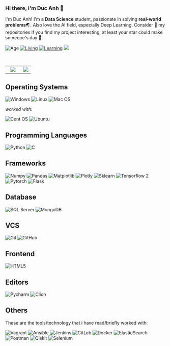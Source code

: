 ### Hi there, i'm Duc Anh 👋

<!--Introduction -->
I'm Duc Anh! I'm a **Data Science** student, passionate in solving **real-world problems**:earth_asia:. Also love the AI field, especially Deep Learning. Consider :star2: my repositories if you find my project interesting, at least your star could make someone's day :pray:.


![Age](https://img.shields.io/badge/age-21-blue)
[![Living](https://img.shields.io/badge/Living-Hanoi%2C%20Vietnam-blue)](https://en.wikipedia.org/wiki/Hanoi)
[![Learning](https://img.shields.io/badge/Learning%20at-National%20Economics%20University-blue)](https://en.neu.edu.vn/)
![](https://komarev.com/ghpvc/?username=Hyprnx&color=brightgreen&style=flat)

<br>

<table>
  <tbody>
    <tr align="center">
      <td align="center" width="60%">
        <span><b><center></center></b></span> 
        <a href="https://github.com/Hyprnx">
          <img src="https://github-readme-stats.vercel.app/api/?username=Hyprnx&show_icons=true&title_color=fff&icon_color=79ff97&text_color=9f9f9f&bg_color=474c4d"/>
        </a>
      </td>
      <td align="center" width="100%">
        <span><b><center></center></b></span> 
        <a href="https://github.com/Hyprnx">
          <img src="https://github-readme-stats.vercel.app/api/top-langs/?username=Hyprnx&theme=radical"/>
        </a>
      </td>
    </tr>
</tbody>
</table>

## Operating Systems
![Windows](https://img.shields.io/badge/-Windows-000000.svg?style=flat&logo=Windows&logoColor=F0F0F0)
![Linux](https://img.shields.io/badge/-Linux-000000.svg?style=flat&logo=Linux&logoColor=F0F0F0)
![Mac OS](https://img.shields.io/badge/MAC%20OS-000000?style=flat&logo=macos&logoColor=F0F0F0)

*worked with*:

![Cent OS](https://img.shields.io/badge/Cent%20OS-002260.svg?style=flat&logo=centos&logoColor=F0F0F0)
![Ubuntu](https://img.shields.io/badge/Ubuntu-E95420.svg?style=flat&logo=ubuntu&logoColor=white)

## Programming Languages
![Python](https://img.shields.io/badge/-Python-9dd3f5.svg?style=flat&logo=Python)
![C](https://img.shields.io/badge/-C-ffffff.svg?style=flat&logo=C)

## Frameworks
![Numpy](https://img.shields.io/badge/-Numpy-55a2e0.svg?style=flat&logo=Numpy)
![Pandas](https://img.shields.io/badge/-Pandas-5d4296.svg?style=flat&logo=Pandas)
![Matplotlib](https://img.shields.io/badge/-Matplotlib-fca862.svg?style=flat&logo=matplotlib)
![Plotly](https://img.shields.io/badge/Plotly-fca862.svg?style=flat&logo=plotly&logoColor=white)
![Sklearn](https://img.shields.io/badge/-Sklearn-d6882f.svg?style=flat&logo=Scikit-learn)
![Tensorflow 2](https://img.shields.io/badge/-Tensorflow-a8502f.svg?style=flat&logo=Tensorflow)
![Pytorch](https://img.shields.io/badge/-Pytorch-a8502f.svg?style=flat&logo=Pytorch)
![Flask](https://img.shields.io/badge/-Flask-black.svg?style=flat&logo=Flask)


## Database
![SQL Server](https://img.shields.io/badge/-SQL-1d586e.svg?style=flat&logo=SQL)
![MongoDB](https://img.shields.io/badge/-MongoDB-2da888.svg?style=flat-square&logo=mongodb)

## VCS
![Git](https://img.shields.io/badge/-Git-black.svg?style=flat-square&logo=git)
![GitHub](https://img.shields.io/badge/-GitHub-181717.svg?style=flat-square&logo=github)

## Frontend
![HTML5](https://img.shields.io/badge/-HTML5-55a2e0.svg?style=flat&logo=html5)

## Editors
![Pycharm](http://img.shields.io/badge/-Pycharm-49e031.svg?style=flat&logo=Pycharm)
![Clion](http://img.shields.io/badge/-Clion-2caba9.svg?style=flat&logo=Clion)

## Others

These are the tools/technology that i have read/briefly worked with:

![Vagrant](https://img.shields.io/badge/vagrant-%231563FF.svg?style=flat&logo=vagrant&logoColor=white)
![Ansible](https://img.shields.io/badge/ansible-%231A1918.svg?style=flat&logo=ansible&logoColor=white)
![Jenkins](https://img.shields.io/badge/jenkins-%232C5263.svg?style=flat&logo=jenkins&logoColor=white)
![GitLab](https://img.shields.io/badge/gitlab-%23181717.svg?style=flat&logo=gitlab&logoColor=white)
![Docker](https://img.shields.io/badge/docker-%230db7ed.svg?style=flat&logo=docker&logoColor=white)
![ElasticSearch](https://img.shields.io/badge/-ElasticSearch-005571?style=flat&logo=elasticsearch)
![Postman](https://img.shields.io/badge/Postman-FF6C37?style=flat&logo=postman&logoColor=white)
![Qiskit](https://img.shields.io/badge/Qiskit-%236929C4.svg?style=flat&logo=Qiskit&logoColor=white)
![Selenium](https://img.shields.io/badge/-selenium-%43B02A?style=flat&logo=selenium&logoColor=white)

<!--
**Hyprnx/Hyprnx** is a ✨ _special_ ✨ repository because its `README.md` (this file) appears on your GitHub profile.

Here are some ideas to get you started:

- 🔭 I’m currently working on ...
- 🌱 I’m currently learning ...
- 👯 I’m looking to collaborate on ...
- 🤔 I’m looking for help with ...
- 💬 Ask me about ...
- 📫 How to reach me: ...
- 😄 Pronouns: ...
- ⚡ Fun fact: ...
-->
